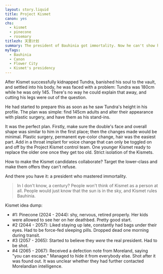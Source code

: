 ```yaml
---
layout: story.liquid
title: Project Kismet
canon: yes
chs:
  - kismet
  - pinecone
  - rosemary
titlezh: 天意计划
summary: The president of Bauhinia got immortality. Now he can't show his face. Help!
myTags:
  - Bauhinia
  - Canon
  - Flower City
  - Kismet's presidency
---
```


After Kismet successfully kidnapped Tundra, banished his soul to the vault, and settled into his body, he was faced with a problem: Tundra was 180cm while he was only 145. There's no way he could explain that away, and cutting his legs were out of the question.

He had started to prepare this as soon as he saw Tundra's height in his profile. The plan was simple: find 145cm adults and alter their appearance with plastic surgery, and have them as his stand-ins.

It was the perfect plan. Firstly, make sure the double's face and overall shape was similar to him in the first place; then the changes made would be minimal. Plastic surgery, permanent eye-color change, hair was the easiest part. Add in a throat implant for voice change that can only be toggled on and off by the Project Kismet control team. One younger Kismet ready to replace the older one once they get too old. Strict isolation of the Kismets.

How to make the Kismet candidates collaborate? Target the lower-class and make them offers they can't refuse.

And there you have it: a president who mastered immortality.

> In I don't know, a century? People won't think of Kismet as a person at all. People would just know that the sun is in the sky, and Kismet rules Bauhinia.

Kismet idea dump:

- #1: Pinecone (2024 - 2044): shy, nervous, retired properly. Her kids were allowed to see her on her deathbed. Pretty good start.
- #2 (2044 - 2057): Liked staying up late, constantly had bags under their eyes. Had to be force-fed sleeping pills. Dropped dead one morning during transit.
- #3 (2057 - 2065): Started to believe they *were* the real president. Had to be shot.
- #4 (2065 - 2067): Received a defection note from Moreland, saying "you can escape." Managed to hide it from everybody else. Shot after it was found out. It was unclear whether they had further contacted Morelandian intelligence.

